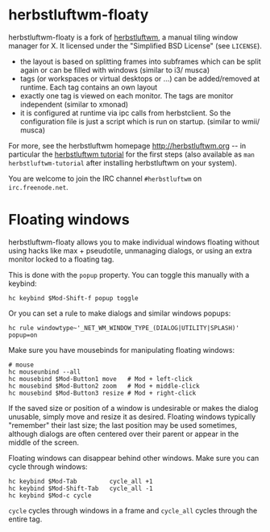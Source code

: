 # herbstluftwm-floaty

herbstluftwm-floaty is a fork of [herbstluftwm](http://www.herbstluftwm.org/), a manual tiling
window manager for X. It licensed under the "Simplified BSD License" (see `LICENSE`).

- the layout is based on splitting frames into subframes which can be split again or can be filled with windows (similar to i3/ musca)
- tags (or workspaces or virtual desktops or …) can be added/removed at runtime. Each tag contains an own layout
- exactly one tag is viewed on each monitor. The tags are monitor independent (similar to xmonad)
- it is configured at runtime via ipc calls from herbstclient. So the configuration file is just a script which is run on startup. (similar to wmii/ musca)

For more, see the herbstluftwm homepage http://herbstluftwm.org -- in
particular the [herbstluftwm tutorial](http://herbstluftwm.org/tutorial.html)
for the first steps (also available as `man herbstluftwm-tutorial` after
installing herbstluftwm on your system).

You are welcome to join the IRC channel `#herbstluftwm` on `irc.freenode.net`.

# Floating windows

herbstluftwm-floaty allows you to make individual windows floating without using hacks like
max + pseudotile, unmanaging dialogs, or using an extra monitor locked to a floating tag.

This is done with the `popup` property.  You can toggle this manually with a keybind:

    hc keybind $Mod-Shift-f popup toggle

Or you can set a rule to make dialogs and similar windows popups:

    hc rule windowtype~'_NET_WM_WINDOW_TYPE_(DIALOG|UTILITY|SPLASH)' popup=on

Make sure you have mousebinds for manipulating floating windows:

    # mouse
    hc mouseunbind --all
    hc mousebind $Mod-Button1 move   # Mod + left-click
    hc mousebind $Mod-Button2 zoom   # Mod + middle-click
    hc mousebind $Mod-Button3 resize # Mod + right-click

If the saved size or position of a window is undesirable or makes the dialog unusable, simply
move and resize it as desired. Floating windows typically "remember" their last size; the last
position may be used sometimes, although dialogs are often centered over their parent or
appear in the middle of the screen.

Floating windows can disappear behind other windows. Make sure you can cycle through windows:

    hc keybind $Mod-Tab         cycle_all +1
    hc keybind $Mod-Shift-Tab   cycle_all -1
    hc keybind $Mod-c cycle

`cycle` cycles through windows in a frame and `cycle_all` cycles through the entire tag.
